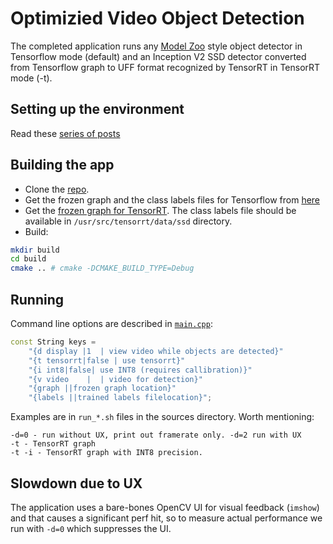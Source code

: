 # Optimizied Video Object Detection

The completed application runs any [Model Zoo](https://github.com/tensorflow/models/blob/master/research/object_detection/g3doc/detection_model_zoo.mdTensorflow) style object detector in Tensorflow mode (default) and an Inception V2 SSD detector converted from Tensorflow graph to UFF format recognized by TensorRT in TensorRT mode (-t).

## Setting up the environment

Read these [series of posts](https://viralfsharp.com/2019/03/25/supercharging-object-detection-in-video-from-glacial-to-lightning-speed/)

## Building the app

* Clone the [repo](https://github.com/fierval/fast_od).
* Get the frozen graph and the class labels files for Tensorflow from [here](https://github.com/fierval/tensorflow-object-detection-cpp/tree/master/demo/ssd_inception_v2)
* Get the [frozen graph for TensorRT](https://www.dropbox.com/s/nc3tzm95ip356i5/sample_ssd_relu6.uff?dl=0). The class labels file should be available in `/usr/src/tensorrt/data/ssd` directory.
* Build:
```sh
mkdir build
cd build
cmake .. # cmake -DCMAKE_BUILD_TYPE=Debug
```

## Running

Command line options are described in [`main.cpp`](https://github.com/fierval/fast_od/blob/master/main.cpp">):

```cpp
const String keys =
    "{d display |1  | view video while objects are detected}"
    "{t tensorrt|false | use tensorrt}"
    "{i int8|false| use INT8 (requires callibration)}"
    "{v video    |  | video for detection}"
    "{graph ||frozen graph location}"
    "{labels ||trained labels filelocation}";
```

Examples are in `run_*.sh` files in the sources directory. Worth mentioning:

```
-d=0 - run without UX, print out framerate only. -d=2 run with UX
-t - TensorRT graph
-t -i - TensorRT graph with INT8 precision.
```

## Slowdown due to UX
The application uses a bare-bones OpenCV UI for visual feedback (`imshow`) and that causes a significant perf hit, so to measure actual performance we run with `-d=0` which suppresses the UI.
